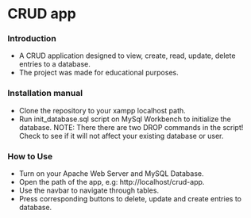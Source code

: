 # CRUD app

### Introduction

- A CRUD application designed to view, create, read, update, delete entries to a database.
- The project was made for educational purposes.

### Installation manual

- Clone the repository to your xampp localhost path.
- Run init_database.sql script on MySql Workbench to initialize the database.
  NOTE: There there are two DROP commands in the script! Check to see if it will not affect your existing database or user.

### How to Use

- Turn on your Apache Web Server and MySQL Database.
- Open the path of the app, e.g: http://localhost/crud-app.
- Use the navbar to navigate through tables.
- Press corresponding buttons to delete, update and create entries to database.
